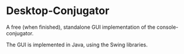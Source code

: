 # Desktop-Conjugator
A free (when finished), standalone GUI implementation of the console-conjugator.

The GUI is implemented in Java, using the Swing libraries.